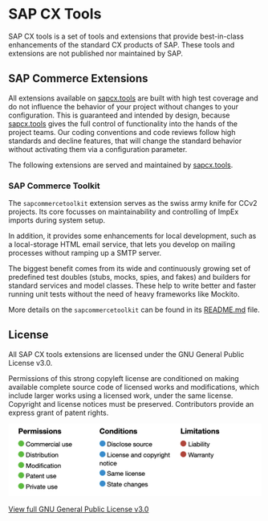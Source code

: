 # SAP CX Tools

SAP CX tools is a set of tools and extensions that provide best-in-class enhancements of the standard CX products of SAP. These tools and extensions are not published nor maintained by SAP.

## SAP Commerce Extensions

All extensions available on [sapcx.tools][sapcxtools] are built with high test coverage and do not influence the behavior of your project without changes to your configuration. This is guaranteed and intended by design, because [sapcx.tools][sapcxtools] gives the full control of functionality into the hands of the project teams. Our coding conventions and code reviews follow high standards and decline features, that will change the standard behavior without activating them via a configuration parameter.

The following extensions are served and maintained by [sapcx.tools][sapcxtools].

### SAP Commerce Toolkit

The `sapcommercetoolkit` extension serves as the swiss army knife for CCv2 projects. Its core focusses on maintainability and controlling of ImpEx imports during system setup.

In addition, it provides some enhancements for local development, such as a local-storage HTML email service, that lets you develop on mailing processes without ramping up a SMTP server.

The biggest benefit comes from its wide and continuously growing set of predefined test doubles (stubs, mocks, spies, and fakes) and builders for standard services and model classes. These help to write better and faster running unit tests without the need of heavy frameworks like Mockito.

More details on the `sapcommercetoolkit` can be found in its [README.md][readme] file.

## License

All SAP CX tools extensions are licensed under the GNU General Public License v3.0.

Permissions of this strong copyleft license are conditioned on making available complete source code of licensed works and modifications, which include larger works using a licensed work, under the same license. Copyright and license notices must be preserved. Contributors provide an express grant of patent rights.

![License overview](/assets/images/license_overview.png)

[View full GNU General Public License v3.0][license]

[sapcxtools]: https://www.sapcx.tools
[readme]: https://github.com/sapcxtools/extensions/blob/main/hybris/bin/custom/sapcxtools/sapcommercetoolkit/README.md
[license]: https://choosealicense.com/licenses/gpl-3.0/